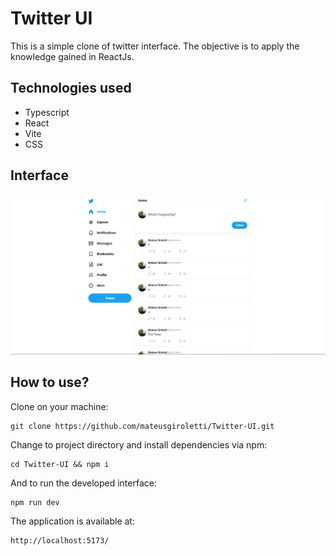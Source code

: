 # Twitter UI

This is a simple clone of twitter interface. The objective is to apply the knowledge gained in ReactJs.

## Technologies used

<ul>
   <li>Typescript</li>
   <li>React</li>
   <li>Vite</li>
   <li>CSS</li>
</ul>

## Interface

<img src="./.github/screen.png" alt="Interface" />

## How to use?

Clone on your machine:

```console
git clone https://github.com/mateusgiroletti/Twitter-UI.git
```

Change to project directory and install dependencies via npm:

```console
cd Twitter-UI && npm i
```

And to run the developed interface:

```console
npm run dev
```

The application is available at:

```console
http://localhost:5173/
```